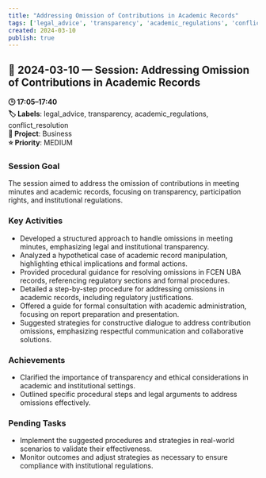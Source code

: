 ```yaml
---
title: "Addressing Omission of Contributions in Academic Records"
tags: ['legal_advice', 'transparency', 'academic_regulations', 'conflict_resolution']
created: 2024-03-10
publish: true
---
```


## 📅 2024-03-10 — Session: Addressing Omission of Contributions in Academic Records

**🕒 17:05–17:40**  
**🏷️ Labels**: legal_advice, transparency, academic_regulations, conflict_resolution  
**📂 Project**: Business  
**⭐ Priority**: MEDIUM  


### Session Goal
The session aimed to address the omission of contributions in meeting minutes and academic records, focusing on transparency, participation rights, and institutional regulations.

### Key Activities
- Developed a structured approach to handle omissions in meeting minutes, emphasizing legal and institutional transparency.
- Analyzed a hypothetical case of academic record manipulation, highlighting ethical implications and formal actions.
- Provided procedural guidance for resolving omissions in FCEN UBA records, referencing regulatory sections and formal procedures.
- Detailed a step-by-step procedure for addressing omissions in academic records, including regulatory justifications.
- Offered a guide for formal consultation with academic administration, focusing on report preparation and presentation.
- Suggested strategies for constructive dialogue to address contribution omissions, emphasizing respectful communication and collaborative solutions.

### Achievements
- Clarified the importance of transparency and ethical considerations in academic and institutional settings.
- Outlined specific procedural steps and legal arguments to address omissions effectively.

### Pending Tasks
- Implement the suggested procedures and strategies in real-world scenarios to validate their effectiveness.
- Monitor outcomes and adjust strategies as necessary to ensure compliance with institutional regulations.
